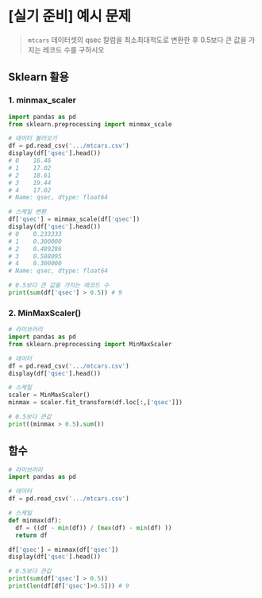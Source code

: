 # [실기 준비] 예시 문제

> `mtcars` 데이터셋의 qsec 칼럼을 최소최대척도로 변환한 후 0.5보다 큰 값을 가지는 레코드 수를 구하시오



## Sklearn 활용

### 1. minmax_scaler

```python
import pandas as pd
from sklearn.preprocessing import minmax_scale

# 데이터 불러오기
df = pd.read_csv('.../mtcars.csv')
display(df['qsec'].head())
# 0    16.46
# 1    17.02
# 2    18.61
# 3    19.44
# 4    17.02
# Name: qsec, dtype: float64

# 스케일 변환
df['qsec'] = minmax_scale(df['qsec'])
display(df['qsec'].head())
# 0    0.233333
# 1    0.300000
# 2    0.489286
# 3    0.588095
# 4    0.300000
# Name: qsec, dtype: float64

# 0.5보다 큰 값을 가지는 레코드 수
print(sum(df['qsec'] > 0.5)) # 9
```

### 2. MinMaxScaler()

```python
# 라이브러리
import pandas as pd
from sklearn.preprocessing import MinMaxScaler

# 데이터
df = pd.read_csv('.../mtcars.csv')
display(df['qsec'].head())

# 스케일
scaler = MinMaxScaler()
minmax = scaler.fit_transform(df.loc[:,['qsec']])

# 0.5보다 큰값
print((minmax > 0.5).sum())
```



## 함수 

```python
# 라이브러리
import pandas as pd

# 데이터
df = pd.read_csv('.../mtcars.csv')

# 스케일
def minmax(df):
  df = ((df - min(df)) / (max(df) - min(df) ))
  return df

df['qsec'] = minmax(df['qsec'])
display(df['qsec'].head())

# 0.5보다 큰값
print(sum(df['qsec'] > 0.5))
print(len(df[df['qsec']>0.5])) # 9
```

